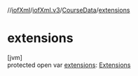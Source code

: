 //[iofXml](../../../index.md)/[iofXml.v3](../index.md)/[CourseData](index.md)/[extensions](extensions.md)

# extensions

[jvm]\
protected open var [extensions](extensions.md): [Extensions](../-extensions/index.md)
